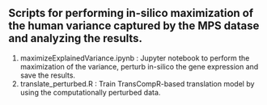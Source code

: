 ## Scripts for performing in-silico maximization of the human variance captured by the MPS datase and analyzing the results.
1. maximizeExplainedVariance.ipynb : Jupyter notebook to perform the maximization of the variance, perturb in-silico the gene expression and save the results.
2. translate_perturbed.R : Train TransCompR-based translation model by using the computationally perturbed data.
